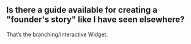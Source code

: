 ## Is there a guide available for creating a "founder's story" like I have seen elsewhere?

That’s the branching/Interactive Widget.
